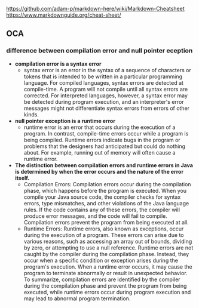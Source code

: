 https://github.com/adam-p/markdown-here/wiki/Markdown-Cheatsheet
https://www.markdownguide.org/cheat-sheet/
## OCA

### difference between compilation error and null pointer eception
- **compilation error is a syntax error**
  - syntax error is an error in the syntax of a sequence of characters or tokens that is intended to be written in a particular programming language. For compiled languages, syntax errors are detected at compile-time. A program will not compile until all syntax errors are corrected. For interpreted languages, however, a syntax error may be detected during program execution, and an interpreter's error messages might not differentiate syntax errors from errors of other kinds.
- **null pointer exception is a runtime error**
  - runtime error is an error that occurs during the execution of a program. In contrast, compile-time errors occur while a program is being compiled. Runtime errors indicate bugs in the program or problems that the designers had anticipated but could do nothing about. For example, running out of memory will often cause a runtime error.
- **The distinction between compilation errors and runtime errors in Java is determined by when the error occurs and the nature of the error itself.**
  - Compilation Errors: Compilation errors occur during the compilation phase, which happens before the program is executed. When you compile your Java source code, the compiler checks for syntax errors, type mismatches, and other violations of the Java language rules. If the code contains any of these errors, the compiler will produce error messages, and the code will fail to compile. Compilation errors prevent the program from being executed at all.
  - Runtime Errors: Runtime errors, also known as exceptions, occur during the execution of a program. These errors can arise due to various reasons, such as accessing an array out of bounds, dividing by zero, or attempting to use a null reference. Runtime errors are not caught by the compiler during the compilation phase. Instead, they occur when a specific condition or exception arises during the program's execution. When a runtime error occurs, it may cause the program to terminate abnormally or result in unexpected behavior.
  To summarize, compilation errors are identified by the compiler during the compilation phase and prevent the program from being executed, while runtime errors occur during program execution and may lead to abnormal program termination.